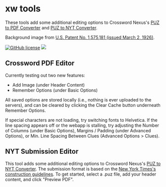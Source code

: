 # xw tools

These tools add some additional editing options to Crossword Nexus's [PUZ to PDF Converter](https://crosswordnexus.com/apps/puz-to-pdf/) and [PUZ to NYT Converter](https://crosswordnexus.com/apps/puz-to-nyt/).  

Background image from [U.S. Patent No. 1,575,181 (issued March 2, 1926)](https://patents.google.com/patent/US1575181).

[![GitHub license](https://img.shields.io/github/license/njyoon/njyoon.github.io.svg?style=flat-square)](https://github.com/njyoon/njyoon.github.io/blob/master/LICENSE)
[![](https://img.shields.io/badge/updates-sporadic%20at%20best-yellow)](https://github.com/njyoon/njyoon.github.io)

## Crossword PDF Editor

Currently testing out two new features: 
- Add Image (under Header Content)
- Remember Options (under Basic Options)

All saved options are stored locally (i.e., nothing is ever uploaded to the servers), and can be cleared by clicking the Clear Cache button underneath Remember Options.

If special characters are not loading, try switching fonts to Helvetica.  If the line spacing appears off or the webapp is stalling, try adjusting the Number of Columns (under Basic Options), Margins / Padding (under Advanced Options), or Min. Line Spacing Between Clues (Advanced Options > Clues).

## NYT Submission Editor

This tool adds some additional editing options to Crossword Nexus's [PUZ to NYT Converter](https://crosswordnexus.com/apps/puz-to-pdf/). The submission format is based on the [New York Times's construction guidelines](https://www.nytimes.com/puzzles/submissions/crossword). To get started, select a .puz file, add your header content, and click "Preview PDF".
